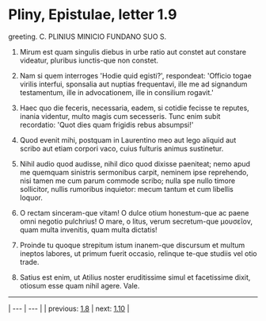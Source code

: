 # Pliny, Epistulae, letter 1.9

greeting. C. PLINIUS MINICIO FUNDANO SUO S.



1. Mirum est quam singulis diebus in urbe ratio aut constet aut constare videatur, pluribus iunctis-que non constet.



2. Nam si quem interroges 'Hodie quid egisti?', respondeat: 'Officio togae virilis interfui, sponsalia aut nuptias frequentavi, ille me ad signandum testamentum, ille in advocationem, ille in consilium rogavit.'



3. Haec quo die feceris, necessaria, eadem, si cotidie fecisse te reputes, inania videntur, multo magis cum secesseris. Tunc enim subit recordatio: 'Quot dies quam frigidis rebus absumpsi!'



4. Quod evenit mihi, postquam in Laurentino meo aut lego aliquid aut scribo aut etiam corpori vaco, cuius fulturis animus sustinetur.



5. Nihil audio quod audisse, nihil dico quod dixisse paeniteat; nemo apud me quemquam sinistris sermonibus carpit, neminem ipse reprehendo, nisi tamen me cum parum commode scribo; nulla spe nullo timore sollicitor, nullis rumoribus inquietor: mecum tantum et cum libellis loquor.



6. O rectam sinceram-que vitam! O dulce otium honestum-que ac paene omni negotio pulchrius! O mare, o litus, verum secretum-que μουσεῖον, quam multa invenitis, quam multa dictatis!



7. Proinde tu quoque strepitum istum inanem-que discursum et multum ineptos labores, ut primum fuerit occasio, relinque te-que studiis vel otio trade.



8. Satius est enim, ut Atilius noster eruditissime simul et facetissime dixit, otiosum esse quam nihil agere. Vale.



---

| --- | --- |
| previous: [1.8](../1.8/) | next: [1.10](../1.10/) |